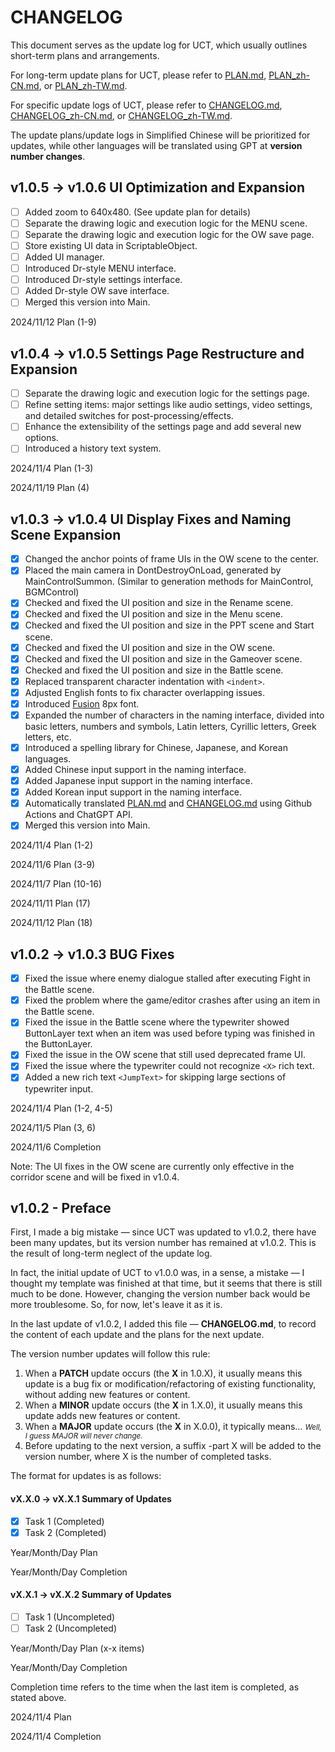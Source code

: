 # CHANGELOG

This document serves as the update log for UCT, which usually outlines short-term plans and arrangements.

For long-term update plans for UCT, please refer to [PLAN.md](PLAN.md), [PLAN_zh-CN.md](PLAN_zh-CN.md), or [PLAN_zh-TW.md](PLAN_zh-TW.md).

For specific update logs of UCT, please refer to [CHANGELOG.md](CHANGELOG.md), [CHANGELOG_zh-CN.md](CHANGELOG_zh-CN.md), or [CHANGELOG_zh-TW.md](CHANGELOG_zh-TW.md).

The update plans/update logs in Simplified Chinese will be prioritized for updates, while other languages will be translated using GPT at **version number changes**.

## v1.0.5 -> v1.0.6 UI Optimization and Expansion

- [ ] Added zoom to 640x480. (See update plan for details)
- [ ] Separate the drawing logic and execution logic for the MENU scene.
- [ ] Separate the drawing logic and execution logic for the OW save page.
- [ ] Store existing UI data in ScriptableObject.
- [ ] Added UI manager.
- [ ] Introduced Dr-style MENU interface.
- [ ] Introduced Dr-style settings interface.
- [ ] Added Dr-style OW save interface.
- [ ] Merged this version into Main.

2024/11/12 Plan (1-9)

## v1.0.4 -> v1.0.5 Settings Page Restructure and Expansion

- [ ] Separate the drawing logic and execution logic for the settings page.
- [ ] Refine setting items: major settings like audio settings, video settings, and detailed switches for post-processing/effects.
- [ ] Enhance the extensibility of the settings page and add several new options.
- [ ] Introduced a history text system.

2024/11/4 Plan (1-3)

2024/11/19 Plan (4)

## v1.0.3 -> v1.0.4 UI Display Fixes and Naming Scene Expansion

- [x] Changed the anchor points of frame UIs in the OW scene to the center.
- [x] Placed the main camera in DontDestroyOnLoad, generated by MainControlSummon. (Similar to generation methods for MainControl, BGMControl)
- [x] Checked and fixed the UI position and size in the Rename scene.
- [x] Checked and fixed the UI position and size in the Menu scene.
- [x] Checked and fixed the UI position and size in the PPT scene and Start scene.
- [x] Checked and fixed the UI position and size in the OW scene.
- [x] Checked and fixed the UI position and size in the Gameover scene.
- [x] Checked and fixed the UI position and size in the Battle scene.
- [x] Replaced transparent character indentation with `<indent>`.
- [x] Adjusted English fonts to fix character overlapping issues.
- [x] Introduced [Fusion](https://github.com/TakWolf/fusion-pixel-font) 8px font.
- [x] Expanded the number of characters in the naming interface, divided into basic letters, numbers and symbols, Latin letters, Cyrillic letters, Greek letters, etc.
- [x] Introduced a spelling library for Chinese, Japanese, and Korean languages.
- [x] Added Chinese input support in the naming interface.
- [x] Added Japanese input support in the naming interface.
- [x] Added Korean input support in the naming interface.
- [x] Automatically translated [PLAN.md](PLAN.md) and [CHANGELOG.md](CHANGELOG.md) using Github Actions and ChatGPT API.
- [x] Merged this version into Main.

2024/11/4 Plan (1-2)

2024/11/6 Plan (3-9)

2024/11/7 Plan (10-16)

2024/11/11 Plan (17)

2024/11/12 Plan (18)

## v1.0.2 -> v1.0.3 BUG Fixes

- [x] Fixed the issue where enemy dialogue stalled after executing Fight in the Battle scene.
- [x] Fixed the problem where the game/editor crashes after using an item in the Battle scene.
- [x] Fixed the issue in the Battle scene where the typewriter showed ButtonLayer text when an item was used before typing was finished in the ButtonLayer.
- [x] Fixed the issue in the OW scene that still used deprecated frame UI.
- [x] Fixed the issue where the typewriter could not recognize `<X>` rich text.
- [x] Added a new rich text `<JumpText>` for skipping large sections of typewriter input.

2024/11/4 Plan (1-2, 4-5)

2024/11/5 Plan (3, 6)

2024/11/6 Completion

Note: The UI fixes in the OW scene are currently only effective in the corridor scene and will be fixed in v1.0.4.

## v1.0.2 - Preface

First, I made a big mistake — since UCT was updated to v1.0.2, there have been many updates, but its version number has remained at v1.0.2. This is the result of long-term neglect of the update log.

In fact, the initial update of UCT to v1.0.0 was, in a sense, a mistake — I thought my template was finished at that time, but it seems that there is still much to be done. However, changing the version number back would be more troublesome. So, for now, let's leave it as it is.

In the last update of v1.0.2, I added this file — **CHANGELOG.md**, to record the content of each update and the plans for the next update.

The version number updates will follow this rule:

1. When a **PATCH** update occurs (the **X** in 1.0.X), it usually means this update is a bug fix or modification/refactoring of existing functionality, without adding new features or content.
2. When a **MINOR** update occurs (the **X** in 1.X.0), it usually means this update adds new features or content.
3. When a **MAJOR** update occurs (the **X** in X.0.0), it typically means… <small>*Well, I guess MAJOR will never change.*</small>
4. Before updating to the next version, a suffix -part X will be added to the version number, where X is the number of completed tasks.

The format for updates is as follows:

#### vX.X.0 -> vX.X.1 Summary of Updates

- [x] Task 1 (Completed)
- [x] Task 2 (Completed)

Year/Month/Day Plan

Year/Month/Day Completion

#### vX.X.1 -> vX.X.2 Summary of Updates

- [ ] Task 1 (Uncompleted)
- [ ] Task 2 (Uncompleted)

Year/Month/Day Plan (x-x items)

Year/Month/Day Completion

Completion time refers to the time when the last item is completed, as stated above.

2024/11/4 Plan

2024/11/4 Completion